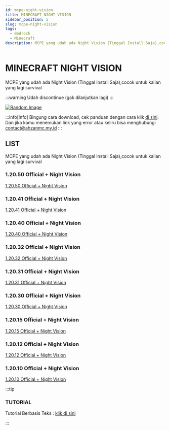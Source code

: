 ```yaml
---
id: mcpe-night-vision
title: MINECRAFT NIGHT VISION
sidebar_position: 5
slug: mcpe-night-vision
tags:
  - Bedrock
  - Minecraft
description: MCPE yang udah ada Night Vision (Tinggal Install Saja),cocok untuk kalian yang lagi survival
---
```


# MINECRAFT NIGHT VISION

MCPE yang udah ada Night Vision (Tinggal Install Saja),cocok untuk kalian yang lagi survival

:::warning
Udah discontinue (gak dilanjutkan lagi)
:::

[![Random Image](https://imapi.ingfomenkrep.my.id/random-image-url)](https://imapi.ingfomenkrep.my.id/random-link)

:::info[Info]
Bingung cara download, cek panduan dengan cara klik [di sini](#tutorial). Dan jika kamu menemukan link yang error atau keliru bisa menghubungi contact@ahzanmc.my.id
:::

## LIST

MCPE yang udah ada Night Vision (Tinggal Install Saja),cocok untuk kalian yang lagi survival

### 1.20.50 Official + Night Vision

[1.20.50 Official + Night Vision](https://www.mediafire.com/file/asm9ouh2kwc9z7g/Minecraft+1.20.50+(Fullbright).apk/file)

### 1.20.41 Official + Night Vision

[1.20.41 Official + Night Vision](https://www.mediafire.com/file/255v9y5div6pytn/Minecraft_1.20.41_%252B_Fullbright.apk/file)

### 1.20.40 Official + Night Vision

[1.20.40 Official + Night Vision](https://www.mediafire.com/file/zwoxt38rpucccfs/Minecraft_1.20.40_%252B_FullBright.apk/file)

### 1.20.32 Official + Night Vision

[1.20.32 Official + Night Vision](https://www.mediafire.com/file/9eln9zszv631tun/Minecraft+1.20.32+++FullBright.apk/file)

### 1.20.31 Official + Night Vision

[1.20.31 Official + Night Vision](https://www.mediafire.com/file/9eln9zszv631tun/Minecraft+1.20.32+++FullBright.apk/file)

### 1.20.30 Official + Night Vision

[1.20.30 Official + Night Vision](https://www.mediafire.com/file/uozye919dgnsjb7/Minecraft_1.20.30_%252B_Fullbright.apk/file)

### 1.20.15 Official + Night Vision

[1.20.15 Official + Night Vision](https://www.mediafire.com/file/948au9r4d2ayfrz/Minecraft+Bedrock+1.20.15+++Fullbright.apk/file)

### 1.20.12 Official + Night Vision

[1.20.12 Official + Night Vision](https://www.mediafire.com/file/wd4zgtcirwy0ytk/Minecraft+Bedrock+1.20.12+++Fullbright.apk/file)

### 1.20.10 Official + Night Vision

[1.20.10 Official + Night Vision](https://www.mediafire.com/file/shsm4uli2tj6r50/Minecraft+1.20.10+++Fullbright.apk/file)

:::tip
### TUTORIAL

Tutorial Berbasis Teks : [klik di sini](/docs/afdmc/tutorial-fitur-afdmc/panduan-afdmc#tutorial)

:::


